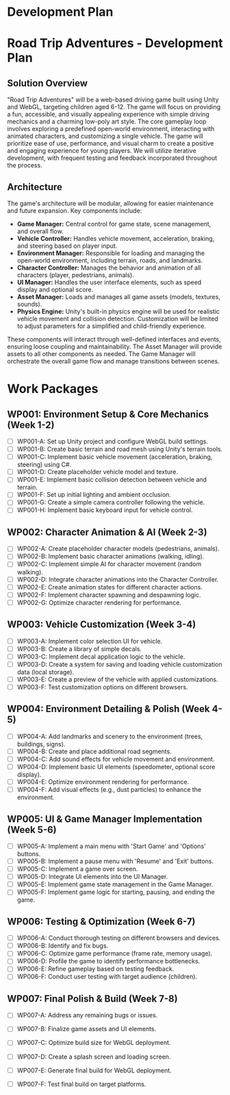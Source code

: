# Development Plan

# Road Trip Adventures - Development Plan

## Solution Overview

"Road Trip Adventures" will be a web-based driving game built using Unity and WebGL, targeting children aged 6-12. The game will focus on providing a fun, accessible, and visually appealing experience with simple driving mechanics and a charming low-poly art style.  The core gameplay loop involves exploring a predefined open-world environment, interacting with animated characters, and customizing a single vehicle.  The game will prioritize ease of use, performance, and visual charm to create a positive and engaging experience for young players.  We will utilize iterative development, with frequent testing and feedback incorporated throughout the process.

## Architecture

The game's architecture will be modular, allowing for easier maintenance and future expansion. Key components include:

*   **Game Manager:** Central control for game state, scene management, and overall flow.
*   **Vehicle Controller:** Handles vehicle movement, acceleration, braking, and steering based on player input.
*   **Environment Manager:** Responsible for loading and managing the open-world environment, including terrain, roads, and landmarks.
*   **Character Controller:** Manages the behavior and animation of all characters (player, pedestrians, animals).
*   **UI Manager:** Handles the user interface elements, such as speed display and optional score.
*   **Asset Manager:** Loads and manages all game assets (models, textures, sounds).
*   **Physics Engine:** Unity's built-in physics engine will be used for realistic vehicle movement and collision detection.  Customization will be limited to adjust parameters for a simplified and child-friendly experience.

These components will interact through well-defined interfaces and events, ensuring loose coupling and maintainability.  The Asset Manager will provide assets to all other components as needed. The Game Manager will orchestrate the overall game flow and manage transitions between scenes.

# Work Packages

## WP001: Environment Setup & Core Mechanics (Week 1-2)

- [ ] WP001-A: Set up Unity project and configure WebGL build settings.
- [ ] WP001-B: Create basic terrain and road mesh using Unity's terrain tools.
- [ ] WP001-C: Implement basic vehicle movement (acceleration, braking, steering) using C#.
- [ ] WP001-D: Create placeholder vehicle model and texture.
- [ ] WP001-E: Implement basic collision detection between vehicle and terrain.
- [ ] WP001-F: Set up initial lighting and ambient occlusion.
- [ ] WP001-G: Create a simple camera controller following the vehicle.
- [ ] WP001-H: Implement basic keyboard input for vehicle control.

## WP002: Character Animation & AI (Week 2-3)

- [ ] WP002-A: Create placeholder character models (pedestrians, animals).
- [ ] WP002-B: Implement basic character animations (walking, idling).
- [ ] WP002-C: Implement simple AI for character movement (random walking).
- [ ] WP002-D: Integrate character animations into the Character Controller.
- [ ] WP002-E: Create animation states for different character actions.
- [ ] WP002-F: Implement character spawning and despawning logic.
- [ ] WP002-G: Optimize character rendering for performance.

## WP003: Vehicle Customization (Week 3-4)

- [ ] WP003-A: Implement color selection UI for vehicle.
- [ ] WP003-B: Create a library of simple decals.
- [ ] WP003-C: Implement decal application logic to the vehicle.
- [ ] WP003-D: Create a system for saving and loading vehicle customization data (local storage).
- [ ] WP003-E: Create a preview of the vehicle with applied customizations.
- [ ] WP003-F: Test customization options on different browsers.

## WP004: Environment Detailing & Polish (Week 4-5)

- [ ] WP004-A: Add landmarks and scenery to the environment (trees, buildings, signs).
- [ ] WP004-B: Create and place additional road segments.
- [ ] WP004-C: Add sound effects for vehicle movement and environment.
- [ ] WP004-D: Implement basic UI elements (speedometer, optional score display).
- [ ] WP004-E: Optimize environment rendering for performance.
- [ ] WP004-F: Add visual effects (e.g., dust particles) to enhance the environment.

## WP005: UI & Game Manager Implementation (Week 5-6)

- [ ] WP005-A: Implement a main menu with 'Start Game' and 'Options' buttons.
- [ ] WP005-B: Implement a pause menu with 'Resume' and 'Exit' buttons.
- [ ] WP005-C: Implement a game over screen.
- [ ] WP005-D: Integrate UI elements into the UI Manager.
- [ ] WP005-E: Implement game state management in the Game Manager.
- [ ] WP005-F: Implement game logic for starting, pausing, and ending the game.

## WP006: Testing & Optimization (Week 6-7)

- [ ] WP006-A: Conduct thorough testing on different browsers and devices.
- [ ] WP006-B: Identify and fix bugs.
- [ ] WP006-C: Optimize game performance (frame rate, memory usage).
- [ ] WP006-D: Profile the game to identify performance bottlenecks.
- [ ] WP006-E: Refine gameplay based on testing feedback.
- [ ] WP006-F: Conduct user testing with target audience (children).

## WP007: Final Polish & Build (Week 7-8)

- [ ] WP007-A: Address any remaining bugs or issues.
- [ ] WP007-B: Finalize game assets and UI elements.
- [ ] WP007-C: Optimize build size for WebGL deployment.
- [ ] WP007-D: Create a splash screen and loading screen.
- [ ] WP007-E: Generate final build for WebGL deployment.
- [ ] WP007-F: Test final build on target platforms.

